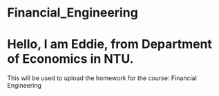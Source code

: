 # Financial_Engineering
# Hello, I am Eddie, from Department of Economics in NTU.
 This will be used to upload the homework for the course: Financial Engineering
